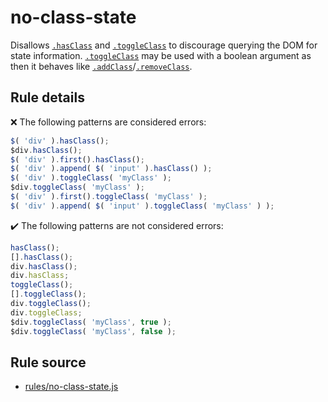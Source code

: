 # no-class-state

Disallows [`.hasClass`](https://api.jquery.com/hasClass/) and [`.toggleClass`](https://api.jquery.com/toggleClass/) to discourage querying the DOM for state information. [`.toggleClass`](https://api.jquery.com/toggleClass/) may be used with a boolean argument as then it behaves like [`.addClass`](https://api.jquery.com/addClass/)/[`.removeClass`](https://api.jquery.com/removeClass/).

## Rule details

❌ The following patterns are considered errors:
```js
$( 'div' ).hasClass();
$div.hasClass();
$( 'div' ).first().hasClass();
$( 'div' ).append( $( 'input' ).hasClass() );
$( 'div' ).toggleClass( 'myClass' );
$div.toggleClass( 'myClass' );
$( 'div' ).first().toggleClass( 'myClass' );
$( 'div' ).append( $( 'input' ).toggleClass( 'myClass' ) );
```

✔️ The following patterns are not considered errors:
```js
hasClass();
[].hasClass();
div.hasClass();
div.hasClass;
toggleClass();
[].toggleClass();
div.toggleClass();
div.toggleClass;
$div.toggleClass( 'myClass', true );
$div.toggleClass( 'myClass', false );
```
## Rule source

* [rules/no-class-state.js](../rules/no-class-state.js)
